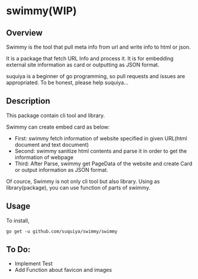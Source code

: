 swimmy(WIP)
====

## Overview
Swimmy is the tool that pull meta info from url and write info to html or json.

It is a package that fetch URL Info and process it. It is for embedding external site information as card or outputting as JSON format.

suquiya is a beginner of go programming, so pull requests and issues are appropriated.
To be honest, please help suquiya...

## Description

This package contain cli tool and library.

Swimmy can create embed card as below:

+ First: swimmy fetch information of website specified in given URL(html document and text document)
+ Second: swimmy sanitize html contents and parse it in order to get the information of webpage
+ Third: After Parse, swimmy get PageData of the website and create Card or output information as JSON format.

Of cource, Swimmy is not only cli tool but also library. Using as library(package), you can use function of parts of swimmy.

## Usage

To install,

```
go get -u github.com/suquiya/swimmy/swimmy
```

## To Do:

+ Implement Test
+ Add Function about favicon and images
